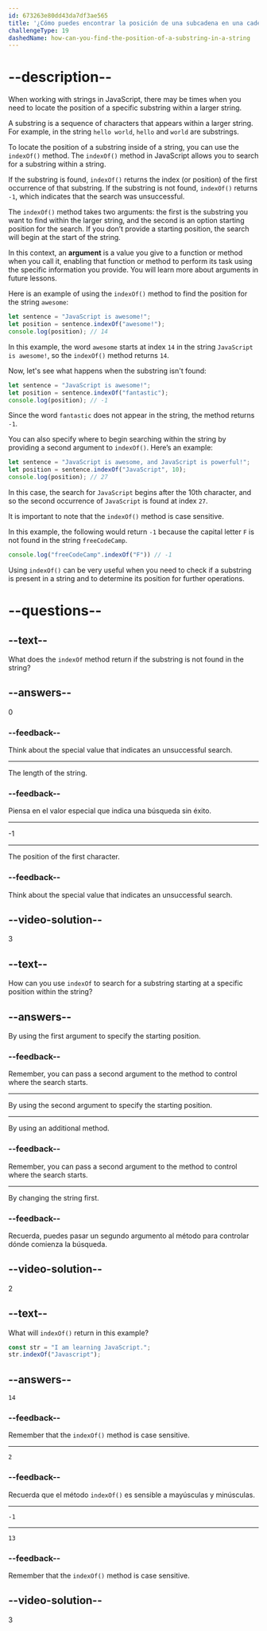 ```yaml
---
id: 673263e80dd43da7df3ae565
title: '¿Cómo puedes encontrar la posición de una subcadena en una cadena?'
challengeType: 19
dashedName: how-can-you-find-the-position-of-a-substring-in-a-string
---
```


# --description--

When working with strings in JavaScript, there may be times when you need to locate the position of a specific substring within a larger string.

A substring is a sequence of characters that appears within a larger string. For example, in the string `hello world`, `hello` and `world` are substrings.

To locate the position of a substring inside of a string, you can use the `indexOf()` method. The `indexOf()` method in JavaScript allows you to search for a substring within a string.

If the substring is found, `indexOf()` returns the index (or position) of the first occurrence of that substring. If the substring is not found, `indexOf()` returns `-1`, which indicates that the search was unsuccessful.

The `indexOf()` method takes two arguments: the first is the substring you want to find within the larger string, and the second is an option starting position for the search. If you don’t provide a starting position, the search will begin at the start of the string.

In this context, an **argument** is a value you give to a function or method when you call it, enabling that function or method to perform its task using the specific information you provide. You will learn more about arguments in future lessons.

Here is an example of using the `indexOf()` method to find the position for the string `awesome`:

```js
let sentence = "JavaScript is awesome!";
let position = sentence.indexOf("awesome!");
console.log(position); // 14
```

In this example, the word `awesome` starts at index `14` in the string `JavaScript is awesome!`, so the `indexOf()` method returns `14`.

Now, let's see what happens when the substring isn't found:

```js
let sentence = "JavaScript is awesome!";
let position = sentence.indexOf("fantastic");
console.log(position); // -1
```

Since the word `fantastic` does not appear in the string, the method returns `-1`.

You can also specify where to begin searching within the string by providing a second argument to `indexOf()`. Here’s an example:

```js
let sentence = "JavaScript is awesome, and JavaScript is powerful!";
let position = sentence.indexOf("JavaScript", 10);
console.log(position); // 27
```

In this case, the search for `JavaScript` begins after the 10th character, and so the second occurrence of `JavaScript` is found at index `27`.

It is important to note that the `indexOf()` method is case sensitive.

In this example, the following would return `-1` because the capital letter `F` is not found in the string `freeCodeCamp`.

```js
console.log("freeCodeCamp".indexOf("F")) // -1
```

Using `indexOf()` can be very useful when you need to check if a substring is present in a string and to determine its position for further operations.

# --questions--

## --text--

What does the `indexOf` method return if the substring is not found in the string?

## --answers--

0

### --feedback--

Think about the special value that indicates an unsuccessful search.

---

The length of the string.

### --feedback--

Piensa en el valor especial que indica una búsqueda sin éxito.

---

-1

---

The position of the first character.

### --feedback--

Think about the special value that indicates an unsuccessful search.

## --video-solution--

3

## --text--

How can you use `indexOf` to search for a substring starting at a specific position within the string?

## --answers--

By using the first argument to specify the starting position.

### --feedback--

Remember, you can pass a second argument to the method to control where the search starts.

---

By using the second argument to specify the starting position.

---

By using an additional method.

### --feedback--

Remember, you can pass a second argument to the method to control where the search starts.

---

By changing the string first.

### --feedback--

Recuerda, puedes pasar un segundo argumento al método para controlar dónde comienza la búsqueda.

## --video-solution--

2

## --text--

What will `indexOf()` return in this example?

```js
const str = "I am learning JavaScript.";
str.indexOf("Javascript");
```

## --answers--

`14`

### --feedback--

Remember that the `indexOf()` method is case sensitive.

---

`2`

### --feedback--

Recuerda que el método `indexOf()` es sensible a mayúsculas y minúsculas.

---

`-1`

---

`13`

### --feedback--

Remember that the `indexOf()` method is case sensitive.

## --video-solution--

3
